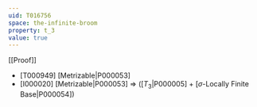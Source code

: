 ```yaml
---
uid: T016756
space: the-infinite-broom
property: t_3
value: true
---
```

[[Proof]]

* [T000949] [Metrizable|P000053]
* [I000020] [Metrizable|P000053] => ([$T_3$|P000005] + [$\sigma$-Locally Finite Base|P000054])

